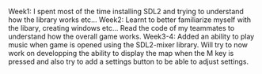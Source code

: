 Week1: I spent most of the time installing SDL2 and trying to understand how the library works etc...
Week2: Learnt to better familiarize myself with the libary, creating windows etc... Read the code of my teammates to understand how the overall game works. 
Week3-4: Added an ability to play music when game is opened using the SDL2-mixer library. Will try to now work on developping the ability to display the map when the M key is pressed and also try to add a settings button to be able to adjust settings. 
